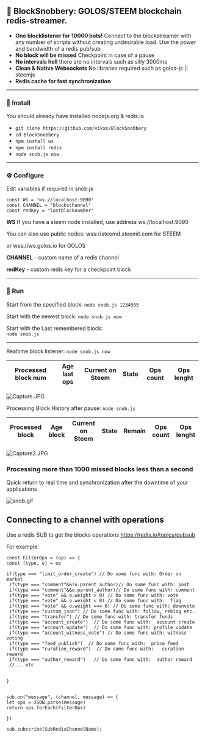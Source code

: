 
## 🤘 BlockSnobbery: GOLOS/STEEM blockchain redis-streamer. 


* **One blocklistener for 10000 bots!** Connect to the blockstreamer with any number of scripts without creating undesirable load. Use the power and bandwidth of a redis pub/sub
* **No block will be missed** Checkpoint in case of a pause
* **No intervals hell** there are no intervals such as silly 3000ms
* **Clean & Native Websockets** No libraries required such as golos-js || steemjs
* **Redis cache for fast synchronization**

***

### 💾 Install

You should already have installed nodejs.org & redis.io

* `git clone https://github.com/vikxx/BlockSnobbery`
* `cd BlockSnobbery`
* `npm install ws`
* `npm install redis`
* `node snob.js now`

***
### ⚙️ Configure

Edit variables if required in snob.js
```
const WS = 'ws://localhost:9090'
const CHANNEL = "blockschannel"
const redKey = "lastblocknumber"
```
**WS** 
If you have a steem node installed, use address ws://localhost:9090 

You can also use public nodes: wss://steemd.steemit.com for STEEM 

or wss://ws.golos.io for GOLOS

**CHANNEL** - custom name of a redis channel 

**redKey** - custom redis key for a checkpoint block
***

### 🚀 Run

Start from the specified block:
`node snob.js 1234565`

Start with the newest block:
`node snob.js now`                                          

Start with the Last remembered block:                          
`node snob.js`       

***

Realtime block listener: `node snob.js now`


|Processed block num  | Age last ops |Current on Steem  | State  | Ops count  | Ops lenght  |   
|---|---|---|---|---|---|

![Capture.JPG](https://steemitimages.com/DQmee4VDMWHAqi3dKACkWGHMq63XP3ba6NAbj6DVJ9QV8Yt/Capture.JPG)

Processing Block History after pause: `node snob.js`

|Processed block | Age block |Current on Steem|State|Remain|Ops count| Ops lenght  |   
|---|---|---|---|---|---|---|

![Capture2.JPG](https://steemitimages.com/DQmbsDcqjFZQX9AQUj9ob8qJCtYDoSRNSAT7iZk4H2HvELP/Capture2.JPG)

### Processing more than 1000 missed blocks less than a second
Quick return to real time and synchronization after the downtime of your applications

![snob.gif](https://steemitimages.com/DQmRr5F4Hzxyyd6UmT2248FLCniTFQiAD3CQg1YMjU6wjXS/snob.gif)

## Connecting to a channel with operations

Use a redis SUB to get the blocks operations https://redis.io/topics/pubsub

For example:

```
const FilterOps = (op) => {
const [type, o] = op

if(type === "limit_order_create") // Do some func with: Order on market
 if(type === "comment"&&!o.parent_author)// Do some func with: post    
 if(type === "comment"&&o.parent_author)// Do some func with: comment   
 if(type === "vote" && o.weight > 0) // Do some func with: vote  
 if(type === "vote" && o.weight < 0) // Do some func with:  flag 
 if(type === "vote" && o.weight === 0) // Do some func with: downvote
 if(type === "custom_json") // Do some func with: follow, reblog etc. 
 if(type === "transfer") // Do some func with: transfer funds  
 if(type === "account_create")  // Do some func with:  account create 
 if(type === "account_update")  // Do some func with: profile update
 if(type === "account_witness_vote") // Do some func with: witness voting
 if(type === "feed_publish")  // Do some func with:  price feed
 if(type === "curation_reward")  // Do some func with:   curation reward
 if(type === "author_reward")   // Do some func with:  author reward
 //... etc


}


sub.on("message", (channel, message) => {
let ops = JSON.parse(message)
return ops.forEach(FilterOps)

})

sub.subscribe(SubRedisChannelName); 

```
